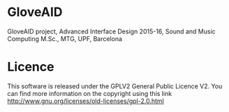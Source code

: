 # GloveAID
GloveAID project, Advanced Interface Design 2015-16, Sound and Music Computing M.Sc., MTG, UPF, Barcelona

# Licence
This software is released under the GPLV2 General Public Licence V2. You can find more information on the copyright using this link http://www.gnu.org/licenses/old-licenses/gpl-2.0.html

